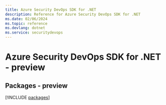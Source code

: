 ```yaml
---
title: Azure Security DevOps SDK for .NET
description: Reference for Azure Security DevOps SDK for .NET
ms.date: 02/06/2024
ms.topic: reference
ms.devlang: dotnet
ms.service: securitydevops
---
```

# Azure Security DevOps SDK for .NET - preview
## Packages - preview
[!INCLUDE [packages](security-devops-index.md)]